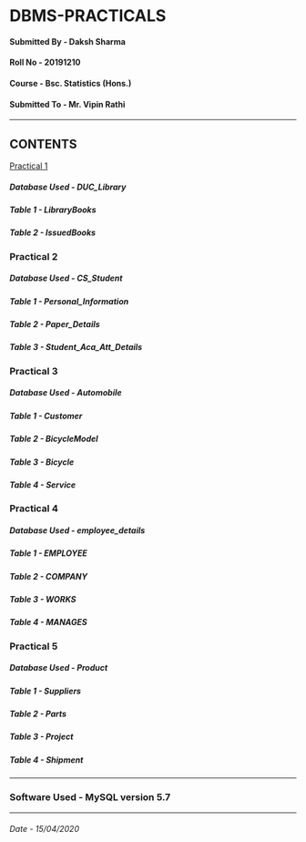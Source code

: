 # DBMS-PRACTICALS
####  Submitted By - Daksh Sharma
#### Roll No - 20191210
#### Course - Bsc. Statistics (Hons.)
#### Submitted To - Mr. Vipin Rathi
-------------------------------------------------------------------------------------------------------------------------------------------------------------------------------------------------------------------------
## CONTENTS
[Practical 1](https://github.com/dakshsharmaa/DBMS-PRACTICALS/blob/master/Q1.txt)
##### Database Used - DUC_Library
##### Table 1 - LibraryBooks
##### Table 2 - IssuedBooks

### Practical 2
##### Database Used - CS_Student
##### Table 1 - Personal_Information
##### Table 2 - Paper_Details
##### Table 3 - Student_Aca_Att_Details

### Practical 3
##### Database Used - Automobile
##### Table 1 - Customer
##### Table 2 - BicycleModel
##### Table 3 - Bicycle
##### Table 4 - Service

### Practical 4
##### Database Used - employee_details
##### Table 1 - EMPLOYEE
##### Table 2 - COMPANY
##### Table 3 - WORKS
##### Table 4 - MANAGES

### Practical 5
##### Database Used - Product
##### Table 1 - Suppliers
##### Table 2 - Parts
##### Table 3 - Project
##### Table 4 - Shipment
----------------------------------------------------------------------------------------------------------------------------------------------------------------------------------------------------------
### Software Used - MySQL version 5.7
---------------------------------------------------------------------------------------------------------------------------------------------------------------------------------------------------------------------
###### Date - 15/04/2020
